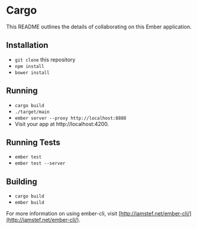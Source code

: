 # Cargo

This README outlines the details of collaborating on this Ember application.

## Installation

* `git clone` this repository
* `npm install`
* `bower install`

## Running

* `cargo build`
* `./target/main`
* `ember server --proxy http://localhost:8888`
* Visit your app at http://localhost:4200.

## Running Tests

* `ember test`
* `ember test --server`

## Building

* `cargo build`
* `ember build`

For more information on using ember-cli, visit [http://iamstef.net/ember-cli/](http://iamstef.net/ember-cli/).
